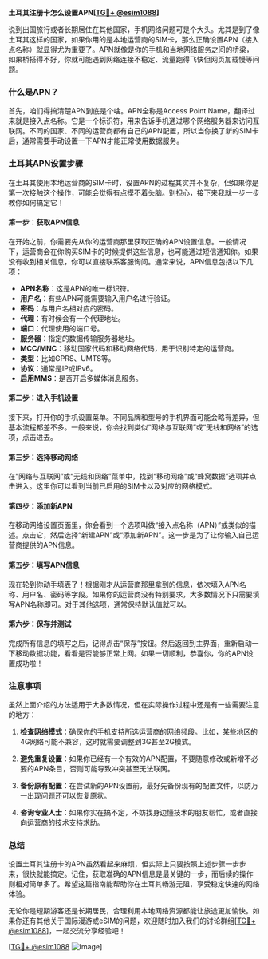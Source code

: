 **土耳其注册卡怎么设置APN[[TG💪+ @esim1088](https://t.me/s/esim1088)]**

说到出国旅行或者长期居住在其他国家，手机网络问题可是个大头。尤其是到了像土耳其这样的国家，如果你用的是本地运营商的SIM卡，那么正确设置APN（接入点名称）就显得尤为重要了。APN就像是你的手机和当地网络服务之间的桥梁，如果桥搭得不好，你就可能遇到网络连接不稳定、流量跑得飞快但网页加载慢等问题。

### 什么是APN？

首先，咱们得搞清楚APN到底是个啥。APN全称是Access Point Name，翻译过来就是接入点名称。它是一个标识符，用来告诉手机通过哪个网络服务器来访问互联网。不同的国家、不同的运营商都有自己的APN配置，所以当你换了新的SIM卡后，通常需要手动设置一下APN才能正常使用数据服务。

### 土耳其APN设置步骤

在土耳其使用本地运营商的SIM卡时，设置APN的过程其实并不复杂，但如果你是第一次接触这个操作，可能会觉得有点摸不着头脑。别担心，接下来我就一步一步教你如何搞定它！

#### 第一步：获取APN信息

在开始之前，你需要先从你的运营商那里获取正确的APN设置信息。一般情况下，运营商会在你购买SIM卡的时候提供这些信息，也可能通过短信通知你。如果没有收到相关信息，你可以直接联系客服询问。通常来说，APN信息包括以下几项：

- **APN名称**：这是APN的唯一标识符。
- **用户名**：有些APN可能需要输入用户名进行验证。
- **密码**：与用户名相对应的密码。
- **代理**：有时候会有一个代理地址。
- **端口**：代理使用的端口号。
- **服务器**：指定的数据传输服务器地址。
- **MCC/MNC**：移动国家代码和移动网络代码，用于识别特定的运营商。
- **类型**：比如GPRS、UMTS等。
- **协议**：通常是IP或IPv6。
- **启用MMS**：是否开启多媒体消息服务。

#### 第二步：进入手机设置

接下来，打开你的手机设置菜单。不同品牌和型号的手机界面可能会略有差异，但基本流程都差不多。一般来说，你会找到类似“网络与互联网”或“无线和网络”的选项，点击进去。

#### 第三步：选择移动网络

在“网络与互联网”或“无线和网络”菜单中，找到“移动网络”或“蜂窝数据”选项并点击进入。这里你可以看到当前已启用的SIM卡以及对应的网络模式。

#### 第四步：添加新APN

在移动网络设置页面里，你会看到一个选项叫做“接入点名称（APN）”或类似的描述。点击它，然后选择“新建APN”或“添加新APN”。这一步是为了让你输入自己运营商提供的APN信息。

#### 第五步：填写APN信息

现在轮到你动手填表了！根据刚才从运营商那里拿到的信息，依次填入APN名称、用户名、密码等字段。如果你的运营商没有特别要求，大多数情况下只需要填写APN名称即可。对于其他选项，通常保持默认值就可以。

#### 第六步：保存并测试

完成所有信息的填写之后，记得点击“保存”按钮。然后返回到主界面，重新启动一下移动数据功能，看看是否能够正常上网。如果一切顺利，恭喜你，你的APN设置成功啦！

### 注意事项

虽然上面介绍的方法适用于大多数情况，但在实际操作过程中还是有一些需要注意的地方：

1. **检查网络模式**：确保你的手机支持所选运营商的网络频段。比如，某些地区的4G网络可能不兼容，这时就需要调整到3G甚至2G模式。
   
2. **避免重复设置**：如果你已经有一个有效的APN配置，不要随意修改或新增不必要的APN条目，否则可能导致冲突甚至无法联网。

3. **备份原有配置**：在尝试新的APN设置前，最好先备份现有的配置文件，以防万一出现问题还可以恢复原状。

4. **咨询专业人士**：如果你实在搞不定，不妨找身边懂技术的朋友帮忙，或者直接向运营商的技术支持求助。

### 总结

设置土耳其注册卡的APN虽然看起来麻烦，但实际上只要按照上述步骤一步步来，很快就能搞定。记住，获取准确的APN信息是最关键的一步，而后续的操作则相对简单多了。希望这篇指南能帮助你在土耳其畅游无阻，享受稳定快速的网络体验。

无论你是短期游客还是长期居民，合理利用本地网络资源都能让旅途更加愉快。如果你还有其他关于国际漫游或eSIM的问题，欢迎随时加入我们的讨论群组[[TG💪+ @esim1088](https://t.me/s/esim1088)]，一起交流分享经验吧！

[[TG💪+ @esim1088](https://t.me/s/esim1088) ![Image](https://i.postimg.cc/4NQfJmqS/Snipaste-2025-05-13-00-14-12.png)]